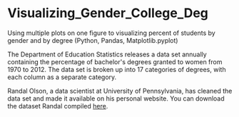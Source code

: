 # Visualizing_Gender_College_Deg
Using multiple plots on one figure to visualizing percent of students by gender and by degree (Python, Pandas, Matplotlib.pyplot)

The Department of Education Statistics releases a data set annually containing the percentage of bachelor's degrees granted to women from 1970 to 2012. The data set is broken up into 17 categories of degrees, with each column as a separate category.

Randal Olson, a data scientist at University of Pennsylvania, has cleaned the data set and made it available on his personal website. You can download the dataset Randal compiled [here](http://www.randalolson.com/wp-content/uploads/percent-bachelors-degrees-women-usa.csv). 
